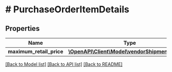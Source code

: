 # # PurchaseOrderItemDetails

## Properties

Name | Type | Description | Notes
------------ | ------------- | ------------- | -------------
**maximum_retail_price** | [**\OpenAPI\Client\Model\vendorShipments\Money**](Money.md) |  | [optional]

[[Back to Model list]](../../README.md#models) [[Back to API list]](../../README.md#endpoints) [[Back to README]](../../README.md)
